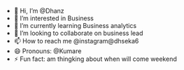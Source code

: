 - 👋 Hi, I’m @Dhanz
- 👀 I’m interested in  Business 
- 🌱 I’m currently learning Business analytics 
- 💞️ I’m looking to collaborate on business lead
- 📫 How to reach me @instagram@dhseka6
- 😄 Pronouns: @Kumare
- ⚡ Fun fact: am thingking  about when will come weekend 

<!---
Dhseka6/Dhseka6 is a ✨ special ✨ repository because its `README.md` (this file) appears on your GitHub profile.
You can click the Preview link to take a look at your changes.
